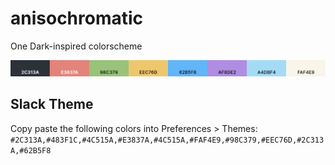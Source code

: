 # anisochromatic
One Dark-inspired colorscheme

![colors](colors.png)


## Slack Theme
Copy paste the following colors into Preferences > Themes:
`#2C313A,#483F1C,#4C515A,#E3837A,#4C515A,#FAF4E9,#98C379,#EEC76D,#2C313A,#62B5F8`
